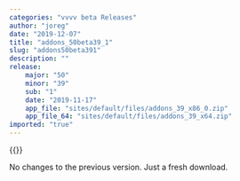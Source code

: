 ```yaml
---
categories: "vvvv beta Releases"
author: "joreg"
date: "2019-12-07"
title: "addons_50beta39_1"
slug: "addons50beta391"
description: ""
release: 
    major: "50"
    minor: "39"
    sub: "1"
    date: "2019-11-17"
    app_file: "sites/default/files/addons_39_x86_0.zip"
    app_file_64: "sites/default/files/addons_39_x64.zip"
imported: "true"
---
```


{{<previousRelease>}}


No changes to the previous version. Just a fresh download.